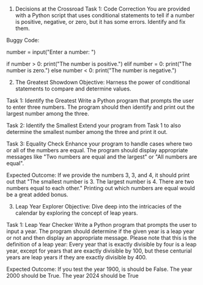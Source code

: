 1. Decisions at the Crossroad
Task 1: Code Correction
You are provided with a Python script that uses conditional statements to tell if a number is positive, negative, or zero, but it has some errors. Identify and fix them.

Buggy Code:

number = input("Enter a number: ")

if number > 0:
    print("The number is positive.")
elif number = 0:
    print("The number is zero.")
else number < 0:
    print("The number is negative.")
    
2. The Greatest Showdown
Objective:
Harness the power of conditional statements to compare and determine values.

Task 1: Identify the Greatest
Write a Python program that prompts the user to enter three numbers. The program should then identify and print out the largest number among the three.

Task 2: Identify the Smallest
Extend your program from Task 1 to also determine the smallest number among the three and print it out.

Task 3: Equality Check
Enhance your program to handle cases where two or all of the numbers are equal. The program should display appropriate messages like "Two numbers are equal and the largest" or "All numbers are equal".

Expected Outcome: If we provide the numbers 3, 3, and 4, it should print out that "The smallest number is 3. The largest number is 4. There are two numbers equal to each other." Printing out which numbers are equal would be a great added bonus.

3. Leap Year Explorer
Objective:
Dive deep into the intricacies of the calendar by exploring the concept of leap years.

Task 1: Leap Year Checker
Write a Python program that prompts the user to input a year. The program should determine if the given year is a leap year or not and then display an appropriate message. Please note that this is the definition of a leap year: Every year that is exactly divisible by four is a leap year, except for years that are exactly divisible by 100, but these centurial years are leap years if they are exactly divisible by 400.

Expected Outcome: If you test the year 1900, is should be False. The year 2000 should be True. The year 2024 should be True